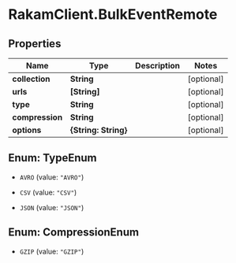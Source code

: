 # RakamClient.BulkEventRemote

## Properties
Name | Type | Description | Notes
------------ | ------------- | ------------- | -------------
**collection** | **String** |  | [optional] 
**urls** | **[String]** |  | [optional] 
**type** | **String** |  | [optional] 
**compression** | **String** |  | [optional] 
**options** | **{String: String}** |  | [optional] 


<a name="TypeEnum"></a>
## Enum: TypeEnum


* `AVRO` (value: `"AVRO"`)

* `CSV` (value: `"CSV"`)

* `JSON` (value: `"JSON"`)




<a name="CompressionEnum"></a>
## Enum: CompressionEnum


* `GZIP` (value: `"GZIP"`)





